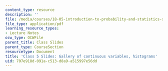 ```yaml
---
content_type: resource
description: ''
file: /media/courses/18-05-introduction-to-probability-and-statistics-spring-2014/707e918d091ac513d8a9a515997e56dd_MIT18_05S14_cl5contslides.pdf
file_type: application/pdf
learning_resource_types:
- Lecture Notes
ocw_type: OCWFile
parent_title: Class Slides
parent_type: CourseSection
resourcetype: Document
title: 'Class 5 Slides: Gallery of continuous variables, histograms'
uid: 707e918d-091a-c513-d8a9-a515997e56dd
---
```

